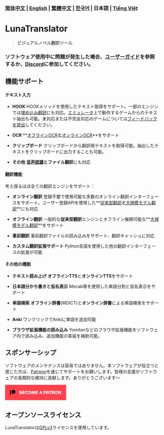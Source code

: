 ### [简体中文](README.md) | [English](README_en.md) | [繁體中文](README_cht.md) | [한국어](README_ko.md) | 日本語 | [Tiếng Việt](README_vi.md)

# LunaTranslator

> **ビジュアルノベル翻訳ツール**

### ソフトウェア使用中に問題が発生した場合、[ユーザーガイド](https://docs.lunatranslator.org/ja)を参照するか、[Discord](https://discord.com/invite/ErtDwVeAbB)に参加してください。

## 機能サポート

#### テキスト入力

- **HOOK** HOOKメソッドを使用したテキスト取得をサポート。一部のエンジンでは[埋め込み翻訳](https://docs.lunatranslator.org/ja/embedtranslate.html)にも対応。[エミュレータ](https://docs.lunatranslator.org/ja/emugames.html)上で動作するゲームからのテキスト抽出も可能。未対応または不完全対応のゲームについては[フィードバックを提出](https://github.com/HIllya51/LunaTranslator/issues/new?assignees=&labels=enhancement&projects=&template=01_game_request.yaml)してください。

- **OCR** **[オフラインOCR](https://docs.lunatranslator.org/ja/useapis/ocrapi.html)**と**[オンラインOCR](https://docs.lunatranslator.org/ja/useapis/ocrapi.html)**をサポート

- **クリップボード** クリップボードから翻訳用テキストを取得可能。抽出したテキストをクリップボードに出力することも可能。

- **その他** **[音声認識](https://docs.lunatranslator.org/ja/sr.html)**と**ファイル翻訳**にも対応

#### 翻訳機能

考え得るほぼ全ての翻訳エンジンをサポート：

- **オンライン翻訳** 登録不要で使用可能な多数のオンライン翻訳インターフェースをサポート。ユーザー登録APIを使用した**[従来型翻訳](https://docs.lunatranslator.org/ja/useapis/tsapi.html)**と**[大規模モデル翻訳](https://docs.lunatranslator.org/ja/guochandamoxing.html)**にも対応

- **オフライン翻訳** 一般的な**従来型翻訳**エンジンとオフライン展開可能な**[大規模モデル翻訳](https://docs.lunatranslator.org/ja/offlinellm.html)**をサポート

- **事前翻訳** 事前翻訳ファイルの読み込みをサポート、翻訳キャッシュに対応

- **カスタム翻訳拡張サポート** Python言語を使用した他の翻訳インターフェースの拡張が可能

#### その他の機能

- **テキスト読み上げ** **オフラインTTS**と**オンラインTTS**をサポート

- **日本語分かち書きと仮名表示** Mecab等を使用した単語分割と仮名表示をサポート

- **単語検索** **オフライン辞書**(MDICT)と**オンライン辞書**による単語検索をサポート

- **Anki** ワンクリックでAnkiに単語を追加可能

- **ブラウザ拡張機能の読み込み** Yomitanなどのブラウザ拡張機能をソフトウェア内で読み込み、追加機能の実装を補助可能。

## スポンサーシップ

ソフトウェアのメンテナンスは容易ではありません。本ソフトウェアが役立つと感じた方は、[Patreon](https://patreon.com/HIllya51)を通じてサポートをお願いします。皆様の支援がソフトウェアの長期的な維持に貢献します。ありがとうございます～

<a href="https://patreon.com/HIllya51" target='_blank'><img width="200" src="../docs/become_a_patron_4x1_black_logo_white_text_on_coral.svg"></a>

## オープンソースライセンス

LunaTranslatorは[GPLv3](../LICENSE)ライセンスを使用しています。
